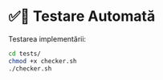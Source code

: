 # ✅🔁 Testare Automată

Testarea implementării:
```sh
cd tests/
chmod +x checker.sh
./checker.sh
```

